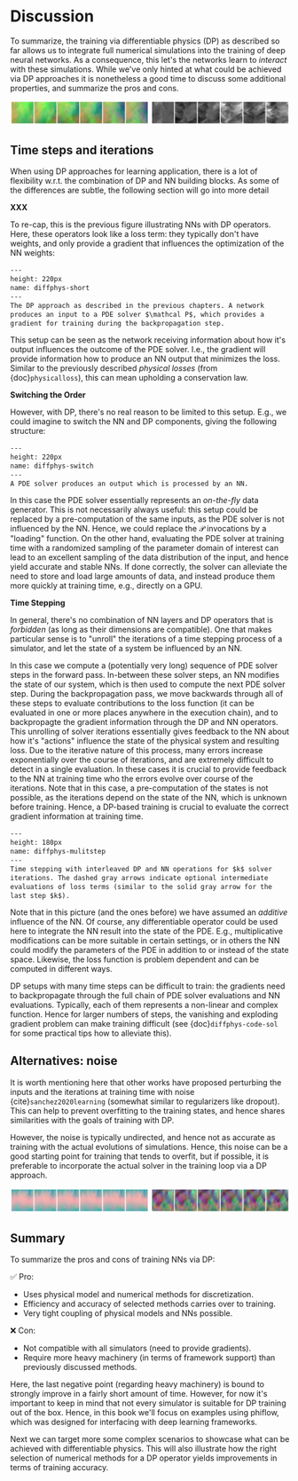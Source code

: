 Discussion
=======================

To summarize, the training via differentiable physics (DP) as described so far allows us
to integrate full numerical simulations into the training of deep neural networks.
As a consequence, this let's the networks learn to _interact_ with these simulations. 
While we've only hinted at what could be
achieved via DP approaches it is nonetheless a good time to discuss some 
additional properties, and summarize the pros and cons.


![Divider](resources/divider4.jpg)


## Time steps and iterations

When using DP approaches for learning application, 
there is a lot of flexibility w.r.t. the combination of DP and NN building blocks. 
As some of the differences are subtle, the following section will go into more detail

**XXX**

To re-cap, this is the previous figure illustrating NNs with DP operators. 
Here, these operators look like a loss term: they typically don't have weights,
and only provide a gradient that influences the optimization of the NN weights:

```{figure} resources/diffphys-shortened.jpg
---
height: 220px
name: diffphys-short
---
The DP approach as described in the previous chapters. A network produces an input to a PDE solver $\mathcal P$, which provides a gradient for training during the backpropagation step.
```

This setup can be seen as the network receiving information about how it's output influences the outcome of the PDE solver. I.e., the gradient will provide information how to produce an NN output that minimizes the loss. 
Similar to the previously described _physical losses_ (from {doc}`physicalloss`), this can mean upholding a conservation law.

**Switching the Order** 

However, with DP, there's no real reason to be limited to this setup. E.g., we could imagine to switch the NN and DP components, giving the following structure:

```{figure} resources/diffphys-switched.jpg
---
height: 220px
name: diffphys-switch
---
A PDE solver produces an output which is processed by an NN.
```

In this case the PDE solver essentially represents an _on-the-fly_ data generator. This is not necessarily always useful: this setup could be replaced by a pre-computation of the same inputs, as the PDE solver is not influenced by the NN. Hence, we could replace the $\mathcal P$ invocations by a "loading" function. On the other hand, evaluating the PDE solver at training time with a randomized sampling of the parameter domain of interest can lead to an excellent sampling of the data distribution of the input, and hence yield accurate and stable NNs. If done correctly, the solver can alleviate the need to store and load large amounts of data, and instead produce them more quickly at training time, e.g., directly on a GPU.

**Time Stepping** 

In general, there's no combination of NN layers and DP operators that is _forbidden_ (as long as their dimensions are compatible). One that makes particular sense is to "unroll" the iterations of a time stepping process of a simulator, and let the state of a system be influenced by an NN.

In this case we compute a (potentially very long) sequence of PDE solver steps in the forward pass. In-between these solver steps, an NN modifies the state of our system, which is then used to compute the next PDE solver step. During the backpropagation pass, we move backwards through all of these steps to evaluate contributions to the loss function (it can be evaluated in one or more places anywhere in the execution chain), and to backpropagte the gradient information through the DP and NN operators. This unrolling of solver iterations essentially gives feedback to the NN about how it's "actions" influence the state of the physical system and resulting loss. Due to the iterative nature of this process, many errors increase exponentially over the course of iterations, and are extremely difficult to detect in a single evaluation. In these cases it is crucial to provide feedback to the NN at training time who the errors evolve over course of the iterations. Note that in this case, a pre-computation of the states is not possible, as the iterations depend on the state of the NN, which is unknown before training. Hence, a DP-based training is crucial to evaluate the correct gradient information at training time. 

```{figure} resources/diffphys-multistep.jpg
---
height: 180px
name: diffphys-mulitstep
---
Time stepping with interleaved DP and NN operations for $k$ solver iterations. The dashed gray arrows indicate optional intermediate evaluations of loss terms (similar to the solid gray arrow for the last step $k$).
```

Note that in this picture (and the ones before) we have assumed an _additive_ influence of the NN. Of course, any differentiable operator could be used here to integrate the NN result into the state of the PDE. E.g., multiplicative modifications can be more suitable in certain settings, or in others the NN could modify the parameters of the PDE in addition to or instead of the state space. Likewise, the loss function is problem dependent and can be computed in different ways.

DP setups with many time steps can be difficult to train: the gradients need to backpropagate through the full chain of PDE solver evaluations and NN evaluations. Typically, each of them represents a non-linear and complex function. Hence for larger numbers of steps, the vanishing and exploding gradient problem can make training difficult (see {doc}`diffphys-code-sol` for some practical tips how to alleviate this).

## Alternatives: noise

It is worth mentioning here that other works have proposed perturbing the inputs and 
the iterations at training time with noise {cite}`sanchez2020learning` (somewhat similar to
regularizers like dropout). 
This can help to prevent overfitting to the training states, and hence shares similarities
with the goals of training with DP. 

However, the noise is typically undirected, and hence not as accurate as training with 
the actual evolutions of simulations. Hence, this noise can be a good starting point 
for training that tends to overfit, but if possible, it is preferable to incorporate the
actual solver in the training loop via a DP approach.


![Divider](resources/divider5.jpg)

## Summary

To summarize the pros and cons of training NNs via DP:

✅ Pro: 
- Uses physical model and numerical methods for discretization.
- Efficiency and accuracy of selected methods carries over to training.
- Very tight coupling of physical models and NNs possible.

❌ Con: 
- Not compatible with all simulators (need to provide gradients).
- Require more heavy machinery (in terms of framework support) than previously discussed methods.

Here, the last negative point (regarding heavy machinery) is bound to strongly improve in a fairly short amount of time. However, for now it's important to keep in mind that not every simulator is suitable for DP training out of the box. Hence, in this book we'll focus on examples using phiflow, which was designed for interfacing with deep learning frameworks. 

Next we can target more some complex scenarios to showcase what can be achieved with differentiable physics.
This will also illustrate how the right selection of numerical methods for a DP operator yields improvements in terms of training accuracy.
